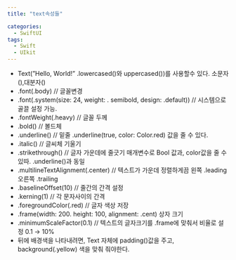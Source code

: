 ```yaml
---
title: "text속성들"

categories:
  - SwiftUI
tags:
  - Swift 
  - UIkit
---
```

- Text(”Hello, World!” .lowercased()와 uppercased())를 사용할수 있다. 소문자(),대분자()
- .font(.body) // 글꼴변경
- .font(.system(size: 24, weight: . semibold, design: .default)) // 시스템으로 골끌 설정 가능.
- .fontWeight(.heavy) // 글꼴 두께
- .bold() // 볼드체
- .underline() // 밑줄 .underline(true, color: Color.red) 값을 줄 수 있다.
- .italic() // 글씨체 기울기
- .strikethrough() // 글자 가운데에 줄긋기 매개변수로 Bool 값과, color값을 줄 수 있따. .underline()과 동일
- .multilineTextAlignment(.center) // 텍스트가 가운데 정렬하게끔 왼쪽 .leading 오른쪽 .trailing
- .baselineOffset(10) // 줄간의 간격 설정
- .kerning(1) // 각 문자사이의 간격
- .foregroundColor(.red) // 글자 색상 저장
- .frame(width: 200. height: 100, alignment: .cent) 상자 크기
- .minimumScaleFactor(0.1) // 텍스트의 글자크기를 .frame에 맞춰서 비율로 설정 0.1 → 10%
- 뒤에 배경색을 나타내려면, Text 자체에 padding()값을 주고, background(.yellow) 색을 맞춰 줘야한다.